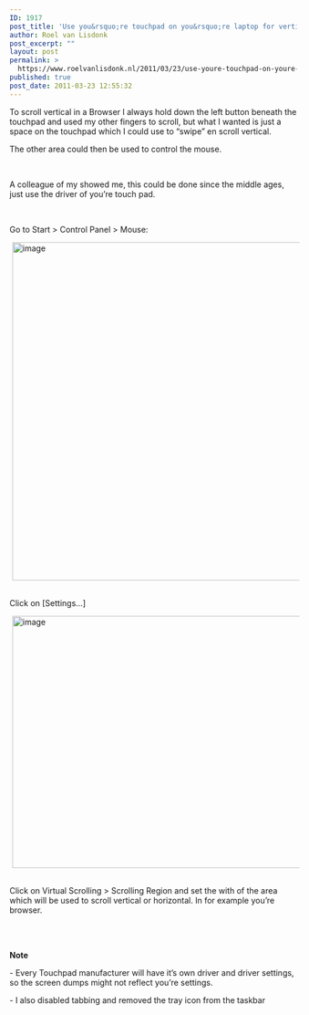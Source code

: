 ```yaml
---
ID: 1917
post_title: 'Use you&rsquo;re touchpad on you&rsquo;re laptop for vertical scrolling in a Browser'
author: Roel van Lisdonk
post_excerpt: ""
layout: post
permalink: >
  https://www.roelvanlisdonk.nl/2011/03/23/use-youre-touchpad-on-youre-laptop-for-vertical-scrolling-in-a-browser/
published: true
post_date: 2011-03-23 12:55:32
---
```

<p>To scroll vertical in a Browser I always hold down the left button beneath the touchpad and used my other fingers to scroll, but what I wanted is just a space on the touchpad which I could use to “swipe” en scroll vertical.</p>  <p>The other area could then be used to control the mouse.</p>  <p>&#160;</p>  <p>A colleague of my showed me, this could be done since the middle ages, just use the driver of you’re touch pad.</p>  <p>&#160;</p>  <p>Go to Start &gt; Control Panel &gt; Mouse:</p>  <p><a href="http://www.roelvanlisdonk.nl/wp-content/uploads/2011/03/image.png"><img style="background-image: none; border-bottom: 0px; border-left: 0px; margin: 0px 5px; padding-left: 0px; padding-right: 0px; display: inline; border-top: 0px; border-right: 0px; padding-top: 0px" title="image" border="0" alt="image" src="http://www.roelvanlisdonk.nl/wp-content/uploads/2011/03/image_thumb.png" width="595" height="593" /></a></p>  <p>   <br />Click on [Settings…]    <br /></p>  <p><a href="http://www.roelvanlisdonk.nl/wp-content/uploads/2011/03/image1.png"><img style="background-image: none; border-bottom: 0px; border-left: 0px; margin: 0px 5px; padding-left: 0px; padding-right: 0px; display: inline; border-top: 0px; border-right: 0px; padding-top: 0px" title="image" border="0" alt="image" src="http://www.roelvanlisdonk.nl/wp-content/uploads/2011/03/image_thumb1.png" width="594" height="442" /></a></p>  <p>   <br />Click on Virtual Scrolling &gt; Scrolling Region and set the with of the area which will be used to scroll vertical or horizontal. In for example you’re browser.</p>  <p>&#160;</p>  <p>   <br /><strong>Note</strong></p>  <p>- Every Touchpad manufacturer will have it’s own driver and driver settings, so the screen dumps might not reflect you’re settings.</p>  <p>- I also disabled tabbing and removed the tray icon from the taskbar   </p>